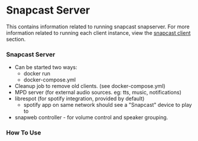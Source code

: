 # Snapcast Server

This contains information related to running snapcast snapserver. For more
information related to running each client instance, view the 
[snapcast client](../snapclient/README.md) section.

### Snapcast Server
* Can be started two ways:
   * docker run
   * docker-compose.yml
* Cleanup job to remove old clients. (see docker-compose.yml)
* MPD server (for external audio sources. eg: tts, music, notifications)
* librespot (for spotify integration, provided by default)
   * spotify app on same network should see a "Snapcast" device to play to
* snapweb controller - for volume control and speaker grouping.

### How To Use

